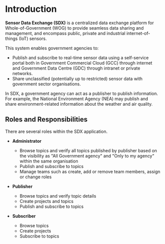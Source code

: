 
# Introduction #


**Sensor Data Exchange (SDX)** is a centralized data exchange platform for Whole-of-Government (WOG) to provide seamless data sharing and management, and encompass public, private and industrial internet-of-things (IoT) sensors.

This system enables government agencies to:

- Publish and subscribe to real-time sensor data using a self-service portal both in  Government Commercial Cloud (GCC) through internet and Government Data Centre (GDC) through intranet or private networks.
- Share unclassified (potentially up to restricted) sensor data with government sector organisations.

In SDX, a government agency can act as a publisher to publish information. For example, the National Environment Agency (NEA) may publish and share environment-related information about the weather and air quality. 

## Roles and Responsibilities

There are several roles within the SDX application.

- **Administrator**

  - Browse topics and verify all topics published by publisher based on the visibility as "All Government agency" and "Only to my agency" within the same organisation
  - Publish and subscribe to topics
  - Manage teams such as create, add or remove team members, assign or change roles
  
- **Publisher**	

  - Browse topics and verify topic details
  - Create projects and topics
  - Publish and subscribe to topics
  
- **Subscriber**

  - Browse topics 
  - Create projects
  - Subscribe to topics

